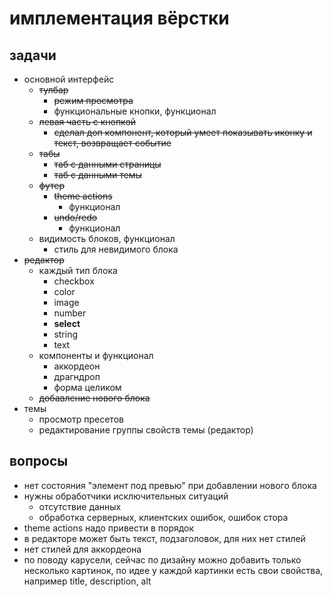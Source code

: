 # имплементация вёрстки

## задачи

* основной интерфейс
  * ~~тулбар~~
    * ~~режим просмотра~~
    * функциональные кнопки, функционал
  * ~~левая часть с кнопкой~~
    * ~~сделал доп компонент, который умеет показывать иконку и текст, возвращает событие~~
  * ~~табы~~
    * ~~таб с данными страницы~~
    * ~~таб с данными темы~~
  * ~~футер~~
    * ~~theme actions~~
      * функционал
    * ~~undo/redo~~
      * функционал
  * видимость блоков, функционал
    * стиль для невидимого блока
* ~~редактор~~
  * каждый тип блока
    * checkbox
    * color
    * image
    * number
    * **select**
    * string
    * text
  * компоненты и функционал
    * аккордeон
    * драгндроп
    * форма целиком
  * ~~добавление нового блока~~
* темы
  * просмотр пресетов
  * редактирование группы свойств темы (редактор)

## вопросы

* нет состояния "элемент под превью" при добавлении нового блока
* нужны обработчики исключительных ситуаций
  * отсутствие данных
  * обработка серверных, клиентских ошибок, ошибок стора
* theme actions надо привести в порядок
* в редакторе может быть текст, подзаголовок, для них нет стилей
* нет стилей для аккордеона
* по поводу карусели, сейчас по дизайну можно добавить только несколько картинок, по идее у каждой картинки есть свои свойства, например title, description, alt
